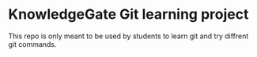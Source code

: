 # KnowledgeGate Git learning project
This repo is only meant to be used by students to learn git and try diffrent git commands.